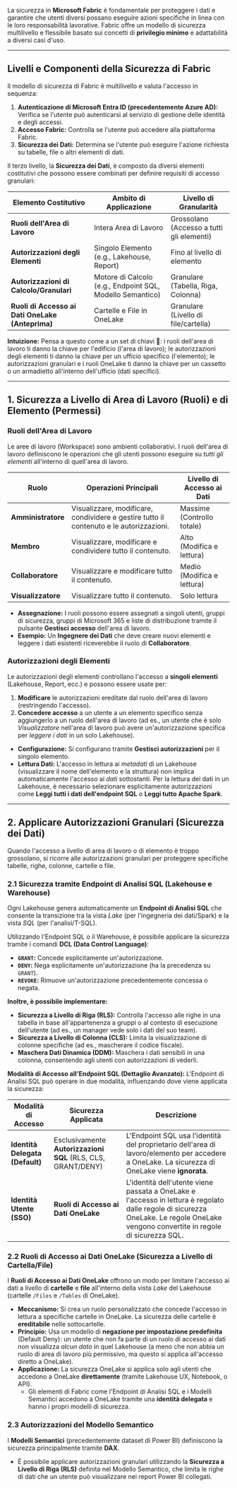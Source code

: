 
La sicurezza in **Microsoft Fabric** è fondamentale per proteggere i dati e garantire che utenti diversi possano eseguire azioni specifiche in linea con le loro responsabilità lavorative. Fabric offre un modello di sicurezza multilivello e flessibile basato sui concetti di **privilegio minimo** e adattabilità a diversi casi d'uso.

---

## Livelli e Componenti della Sicurezza di Fabric

Il modello di sicurezza di Fabric è multilivello e valuta l'accesso in sequenza:

1. **Autenticazione di Microsoft Entra ID (precedentemente Azure AD):** Verifica se l'utente può autenticarsi al servizio di gestione delle identità e degli accessi.
2. **Accesso Fabric:** Controlla se l'utente può accedere alla piattaforma Fabric.
3. **Sicurezza dei Dati:** Determina se l'utente può eseguire l'azione richiesta su tabelle, file o altri elementi di dati.

Il terzo livello, la **Sicurezza dei Dati**, è composto da diversi elementi costitutivi che possono essere combinati per definire requisiti di accesso granulari:

|Elemento Costitutivo|Ambito di Applicazione|Livello di Granularità|
|---|---|---|
|**Ruoli dell'Area di Lavoro**|Intera Area di Lavoro|Grossolano (Accesso a tutti gli elementi)|
|**Autorizzazioni degli Elementi**|Singolo Elemento (e.g., Lakehouse, Report)|Fino al livello di elemento|
|**Autorizzazioni di Calcolo/Granulari**|Motore di Calcolo (e.g., Endpoint SQL, Modello Semantico)|Granulare (Tabella, Riga, Colonna)|
|**Ruoli di Accesso ai Dati OneLake (Anteprima)**|Cartelle e File in OneLake|Granulare (Livello di file/cartella)|

**Intuizione:** Pensa a questo come a un set di chiavi 🔑: i ruoli dell'area di lavoro ti danno la chiave per l'edificio (l'area di lavoro); le autorizzazioni degli elementi ti danno la chiave per un ufficio specifico (l'elemento); le autorizzazioni granulari e i ruoli OneLake ti danno la chiave per un cassetto o un armadietto all'interno dell'ufficio (dati specifici).

---

## 1. Sicurezza a Livello di Area di Lavoro (Ruoli) e di Elemento (Permessi)

### Ruoli dell'Area di Lavoro

Le aree di lavoro (Workspace) sono ambienti collaborativi. I ruoli dell'area di lavoro definiscono le operazioni che gli utenti possono eseguire su _tutti gli elementi_ all'interno di quell'area di lavoro.

|Ruolo|Operazioni Principali|Livello di Accesso ai Dati|
|---|---|---|
|**Amministratore**|Visualizzare, modificare, condividere e gestire tutto il contenuto e le autorizzazioni.|Massime (Controllo totale)|
|**Membro**|Visualizzare, modificare e condividere tutto il contenuto.|Alto (Modifica e lettura)|
|**Collaboratore**|Visualizzare e modificare tutto il contenuto.|Medio (Modifica e lettura)|
|**Visualizzatore**|Visualizzare tutto il contenuto.|Solo lettura|

- **Assegnazione:** I ruoli possono essere assegnati a singoli utenti, gruppi di sicurezza, gruppi di Microsoft 365 e liste di distribuzione tramite il pulsante **Gestisci accesso** dell'area di lavoro.
- **Esempio:** Un **Ingegnere dei Dati** che deve creare nuovi elementi e leggere i dati esistenti riceverebbe il ruolo di **Collaboratore**.

### Autorizzazioni degli Elementi

Le autorizzazioni degli elementi controllano l'accesso a **singoli elementi** (Lakehouse, Report, ecc.) e possono essere usate per:

1. **Modificare** le autorizzazioni ereditate dal ruolo dell'area di lavoro (restringendo l'accesso).
2. **Concedere accesso** a un utente a un elemento specifico senza aggiungerlo a un ruolo dell'area di lavoro (ad es., un utente che è solo _Visualizzatore_ nell'area di lavoro può avere un'autorizzazione specifica per _leggere i dati_ in un solo Lakehouse).

- **Configurazione:** Si configurano tramite **Gestisci autorizzazioni** per il singolo elemento.
- **Lettura Dati:** L'accesso in lettura ai _metadati_ di un Lakehouse (visualizzare il nome dell'elemento e la struttura) non implica automaticamente l'accesso ai _dati_ sottostanti. Per la lettura dei dati in un Lakehouse, è necessario selezionare esplicitamente autorizzazioni come **Leggi tutti i dati dell'endpoint SQL** o **Leggi tutto Apache Spark**.

---

## 2. Applicare Autorizzazioni Granulari (Sicurezza dei Dati)

Quando l'accesso a livello di area di lavoro o di elemento è troppo grossolano, si ricorre alle autorizzazioni granulari per proteggere specifiche tabelle, righe, colonne, cartelle o file.

### 2.1 Sicurezza tramite Endpoint di Analisi SQL (Lakehouse e Warehouse)

Ogni Lakehouse genera automaticamente un **Endpoint di Analisi SQL** che consente la transizione tra la vista _Lake_ (per l'ingegneria dei dati/Spark) e la vista _SQL_ (per l'analisi/T-SQL).

Utilizzando l'Endpoint SQL o il Warehouse, è possibile applicare la sicurezza tramite i comandi **DCL (Data Control Language)**:

- **`GRANT`:** Concede esplicitamente un'autorizzazione.
- **`DENY`:** Nega esplicitamente un'autorizzazione (ha la precedenza su `GRANT`).
- **`REVOKE`:** Rimuove un'autorizzazione precedentemente concessa o negata.

**Inoltre, è possibile implementare:**

- **Sicurezza a Livello di Riga (RLS):** Controlla l'accesso alle righe in una tabella in base all'appartenenza a gruppi o al contesto di esecuzione dell'utente (ad es., un manager vede solo i dati del suo team).
- **Sicurezza a Livello di Colonna (CLS):** Limita la visualizzazione di colonne specifiche (ad es., mascherare il codice fiscale).
- **Maschera Dati Dinamica (DDM):** Maschera i dati sensibili in una colonna, consentendo agli utenti con autorizzazioni di vederli.

**Modalità di Accesso all'Endpoint SQL (Dettaglio Avanzato):**
L'Endpoint di Analisi SQL può operare in due modalità, influenzando dove viene applicata la sicurezza:

|Modalità di Accesso|Sicurezza Applicata|Descrizione|
|---|---|---|
|**Identità Delegata (Default)**|Esclusivamente **Autorizzazioni SQL** (RLS, CLS, GRANT/DENY)|L'Endpoint SQL usa l'identità del proprietario dell'area di lavoro/elemento per accedere a OneLake. La sicurezza di OneLake viene **ignorata**.|
|**Identità Utente (SSO)**|**Ruoli di Accesso ai Dati OneLake**|L'identità dell'utente viene passata a OneLake e l'accesso in lettura è regolato dalle regole di sicurezza OneLake. Le regole OneLake vengono convertite in regole di sicurezza SQL.|

### 2.2 Ruoli di Accesso ai Dati OneLake (Sicurezza a Livello di Cartella/File)

I **Ruoli di Accesso ai Dati OneLake** offrono un modo per limitare l'accesso ai dati a livello di **cartelle** e **file** all'interno della vista _Lake_ del Lakehouse (cartelle `/Files` e `/Tables` di OneLake).

- **Meccanismo:** Si crea un ruolo personalizzato che concede l'accesso in lettura a specifiche cartelle in OneLake. La sicurezza delle cartelle è **ereditabile** nelle sottocartelle.
- **Principio:** Usa un modello di **negazione per impostazione predefinita** (Default Deny): un utente che non fa parte di un ruolo di accesso ai dati non visualizza _alcun dato_ in quel Lakehouse (a meno che non abbia un ruolo di area di lavoro più permissivo, ma questo si applica all'accesso diretto a OneLake).
- **Applicazione:** La sicurezza OneLake si applica solo agli utenti che accedono a OneLake **direttamente** (tramite Lakehouse UX, Notebook, o API).
    - Gli elementi di Fabric come l'Endpoint di Analisi SQL e i Modelli Semantici accedono a OneLake tramite una **identità delegata** e hanno i propri modelli di sicurezza.

### 2.3 Autorizzazioni del Modello Semantico

I **Modelli Semantici** (precedentemente dataset di Power BI) definiscono la sicurezza principalmente tramite **DAX**.

- È possibile applicare autorizzazioni granulari utilizzando la **Sicurezza a Livello di Riga (RLS)** definita nel Modello Semantico, che limita le righe di dati che un utente può visualizzare nei report Power BI collegati.